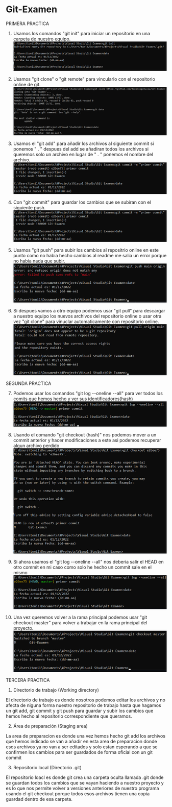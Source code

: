 # Git-Examen


PRIMERA PRACTICA

1. Usamos los comandos "git init" para iniciar un repositorio en una carpeta de nuestro equipo.
![](./git%20init%201.png)

2. Usamos "git clone" o "git remote" para vincularlo con el repositorio online de git.
![](./git%20clone%202.png)

3. Usamos el "git add" para añadir los archivos al siguiente commit si ponemos " . " despues del add se añadiran todos los archivos si queremos solo un archivo en lugar de " . " ponemos el nombre del archivo.
![](./git%20commit%204.png)

4. Con "git commit" para guardar los cambios que se subiran con el siguiente push.
![](./git%20commit%204.png)

5. Usamos "git push" para subir los cambios al repositrio online en este punto como no habia hecho cambios al readme me salia un error porque no habia nada que subir.
![](./git%20push%205.png)

6. Si despues vamos a otro equipo podemos usar "git pull" para descargar a nuestro equipo los nuevos archivos del repositorio online o usar otra vez "git clone" para vinuclar automaticamente con repositorio online.
![](./git%20pull%206.png)

SEGUNDA PRACTICA

7. Podemos usar los comandos "git log --oneline --all" para ver todos los comits que hemos hecho y ver sus identificadores(hash)
![](./git%20oneline%207.png)

8. Usando el comando "git checkout (hash)" nos podemos mover a un commit anterior y hacer modificaciones a este asi podemos recuperar algun archivo perdido
![](./git%20checkout%208.png)

9. Si ahora usamos el "git log --oneline --all" nos deberia salir el HEAD en otro commit en mi caso como solo he hecho un commit sale en el mismo
![](./git%20chekout%209.png)

10. Una vez queremos volver a la rama principal podemos usar "git checkout master" para volver a trabajar en la rama principal del proyecto.
![](./git%20checkout%20master%2010.png)


TERCERA PRACTICA

1. Directorio de trabajo (Working directory)

El directorio de trabajo es donde nosotros podemos editar los archivos y no afecta de niguna forma nuestro repositorio de trabajo hasta que hagamos un git add, git commit y git push para guardar y subir los cambios que hemos hecho al repositorio correspondiente que queramos.


2. Área de preparación (Staging area)

La area de preparacion es donde una vez hemos hecho git add los archivos que hemos indicado se van a añadir en esta area de preparacion donde esos archivos ya no van a ser editados y solo estan esperando a que se confirmen los cambios para ser guardados de forma oficial con un git commit


3. Repositorio local (Directorio .git)

El repositorio loacl es donde git crea una carpeta oculta llamada .git donde se guardan todos los cambios que se vayan haciendo a nuestro proyecto y es lo que nos permite volver a versiones anteriores de nuestro programa usando el git checkout porque todos esos archivos tienen una copia guardad dentro de esa carpeta.

